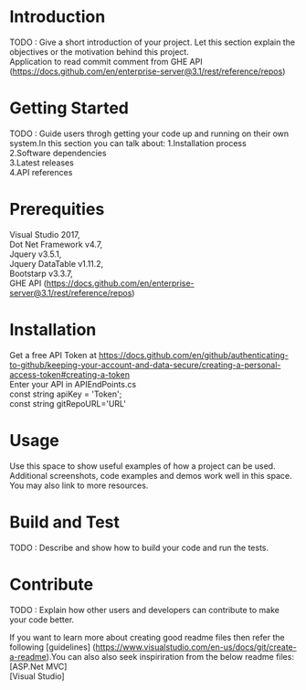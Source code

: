 # Introduction
TODO : Give a short introduction of your project. Let this section explain the objectives or the motivation behind this project.<br/>
Application to read commit comment from GHE API (https://docs.github.com/en/enterprise-server@3.1/rest/reference/repos)<br/>

# Getting Started
TODO : Guide users throgh getting your code up and running on their own system.In this section you can talk about:
1.Installation process<br/>
2.Software dependencies<br/>
3.Latest releases<br/>
4.API references<br/>

# Prerequities
Visual Studio 2017,<br/>
Dot Net Framework v4.7,<br/>
Jquery v3.5.1,<br/>
Jquery DataTable v1.11.2,<br/>
Bootstarp v3.3.7,<br/>
GHE API (https://docs.github.com/en/enterprise-server@3.1/rest/reference/repos)<br/>

# Installation 
Get a free API Token at https://docs.github.com/en/github/authenticating-to-github/keeping-your-account-and-data-secure/creating-a-personal-access-token#creating-a-token<br/>
Enter your API in APIEndPoints.cs <br/>
const string apiKey = 'Token';<br/>
const string gitRepoURL='URL'<br/>

# Usage 
Use this space to show useful examples of how a project can be used. Additional screenshots, code examples and demos work well in this space. You may also link to more resources.

# Build and Test
TODO : Describe and show how to build your code and run the tests.<br/>

# Contribute
TODO : Explain how other users and developers can contribute to make your code better.<br/>

If you want to learn more about creating good readme files then refer the following [guidelines] (https://www.visualstudio.com/en-us/docs/git/create-a-readme).You can also also seek inspiriration from the below readme files:
[ASP.Net MVC] <br/>
[Visual Studio]<br/>

